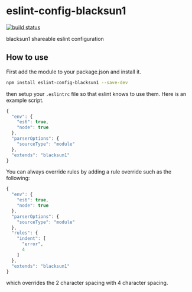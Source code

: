 # eslint-config-blacksun1

[![build status](https://travis-ci.org/blacksun1/eslint-config-blacksun1.svg)](https://travis-ci.org/blacksun1/eslint-config-blacksun1)

blacksun1 shareable eslint configuration

## How to use

First add the module to your package.json and install it.

```bash
npm install eslint-config-blacksun1 --save-dev
```

then setup your `.eslintrc` file so that eslint knows to use them. Here is an example script.

```js
{
  "env": {
    "es6": true,
    "node": true
  },
  "parserOptions": {
    "sourceType": "module"
  },
  "extends": "blacksun1"
}
```

You can always override rules by adding a rule override such as the following:

```js
{
  "env": {
    "es6": true,
    "node": true
  },
  "parserOptions": {
    "sourceType": "module"
  },
  "rules": {
    "indent": [
      "error",
      4
    ]
  },
  "extends": "blacksun1"
}
```

which overrides the 2 character spacing with 4 character spacing.
